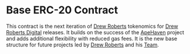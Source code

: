 # Base ERC-20 Contract

This contract is the next iteration of [Drew Roberts](https://github.com/drewroberts) tokenomics for [Drew Roberts Digital](https://github.com/roberts) releases. It builds on the success of the [ApeHaven](https://github.com/apehaven) project and adds additional flexibility with reduced gas fees. It is the new base structure for future projects led by [Drew Roberts](https://drewroberts.com) and his [Team](https://drewroberts.com).
